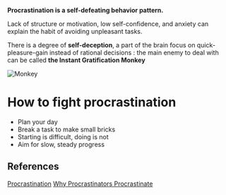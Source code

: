 **Procrastination is a self-defeating behavior pattern.** 

Lack of structure or motivation, low self-confidence, and anxiety can explain the habit of avoiding unpleasant tasks. 

There is a degree of **self-deception**, a part of the brain focus on quick-pleasure-gain instead of rational decisions : the main enemy to deal with can be called **the Instant Gratification Monkey**

![Monkey](https://2.bp.blogspot.com/-Itw_OLDmScQ/Upvh0zdThcI/AAAAAAAAGbc/oTJBvQsSgaA/s640/IGM+RDM+interacting+1.png)

# How to fight procrastination
* Plan your day
* Break a task to make small bricks
* Starting is difficult, doing is not
* Aim for slow, steady progress

## References
[Procrastination](https://www.psychologytoday.com/us/basics/procrastination)
[Why Procrastinators Procrastinate](https://waitbutwhy.com/2013/10/why-procrastinators-procrastinate.html)